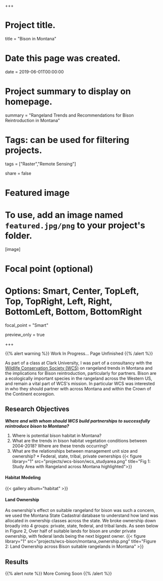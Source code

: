 +++
# Project title.
title = "Bison in Montana"

# Date this page was created.
date = 2019-06-01T00:00:00

# Project summary to display on homepage.
summary = "Rangeland Trends and Recommendations for Bison Reintroduction in Montana"

# Tags: can be used for filtering projects.
tags = ["Raster","Remote Sensing"]

share = false

# Featured image
# To use, add an image named `featured.jpg/png` to your project's folder.
[image]
  # Focal point (optional)
  # Options: Smart, Center, TopLeft, Top, TopRight, Left, Right, BottomLeft, Bottom, BottomRight
  focal_point = "Smart"
  
  preview_only = true




+++

{{% alert warning %}}
Work In Progress... Page Unfinished
{{% /alert %}}

As part of a class at Clark University, I was part of a consultancy with the [Wildlife Conservation Society (WCS)](https://www.wcs.org/our-work/species/bison) on rangeland trends in Montana and the implications for Bison reintroduction, particularly for partners. Bison are a ecologically important species in the rangeland across the Western US, and remain a vital part of WCS's mission. In particular WCS was interested in who they should partner with across Montana and within the Crown of the Continent ecoregion.

## Research Objectives

***Where and with whom should WCS build partnerships to successfully reintroduce bison to Montana?***

  1. Where is potential bison habitat in Montana?
  2. What are the trends in bison habitat vegetation conditions between 2004-2018? Where are these trends occurring?
  3. What are the relationships between management unit size and ownership?
    * Federal, state, tribal, private ownerships
{{< figure library="1" src="projects/wcs-bison/wcs_studyarea.png" title="Fig 1: Study Area with Rangeland across Montana highlighted">}}

#### Habitat Modeling

{{< gallery album="habitat" >}}

#### Land Ownership
As ownership's effect on suitable rangeland for bison was such a concern, we used the Montana State Cadastral database to understand how land was allocated in ownership classes across the state. We broke ownership down broadly into 4 groups: private, state, federal, and tribal lands. As seen below in Figure 2, Over half of suitable lands for bison are under private ownership, with federal lands being the next biggest owner.
{{< figure library="1" src="projects/wcs-bison/montana_ownership.png" title="Figure 2: Land Ownership across Bison suitable rangelands in Montana" >}}



## Results

{{% alert note %}}
More Coming Soon
{{% /alert %}}